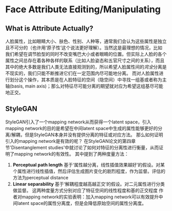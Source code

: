 # Face Attribute Editing/Manipulating

## What is Attribute Actually?
人脸属性，比如眼睛大小、肤色、性别、人种等，通常我们会认为这些属性是独立且不可分的（也许用‘原子性’这个说法更好理解）。当然这是最理想的情况，比如我们希望在调节脸型的同时不改变嘴巴大小或者眼睛的位置。但实际上人脸的各个属性之间总存在着各种各样的联系（比如人脸姿态和五官尺寸之间的关系），而且其中的绝大多数是我们人类无法直接观测到的，所以希望人脸属性间的*完全*分离是不现实的，我们只能不断推进它们在一定范围内尽可能地分离。
而对人脸属性进行划分这个操作，其本质是在人脸特征的空间（隐空间）中寻找一组基或者称为主轴(basis, main axis)；那么对特征尽可能分离的期望就对应为希望这组基尽可能地正交。
## StyleGAN
StyleGAN引入了一个mapping network从而获得一个latent space，引入mapping network的目的是希望在中间latent space中生成的属性能够更好的分离/解耦，但是StyleGAN本身并没有提供分离的特征或对应方法。
那么如何证明引入的mapping network是有效的呢？
在StyleGAN论文的第四章节'Disentanglement studies'中就讨论了如何对特征的分离性进行衡量，从而证明了mapping network的有效性。
其中提到了两种度量方法：
1. **Perceptual path length** 基于‘属性越分离，线性插值效果越好’的假设。对某个属性进行线性插值，然后评估生成图片变化的剧烈程度，作为监督。评估的方法为perceptual distance
2. **Linear separability** 基于‘解耦程度越高越正交’的假设。对二元属性进行分类做监督。
这两种度量方式分别对应了特征空间的线性程度和基的正交程度
作者对mapping network的实验表明：加入mapping network可以有效提升中间latent space的属性分离度，但是会降低原始空间的属性分离度。